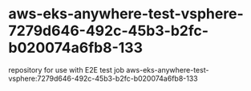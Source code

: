 # aws-eks-anywhere-test-vsphere-7279d646-492c-45b3-b2fc-b020074a6fb8-133
repository for use with E2E test job aws-eks-anywhere-test-vsphere:7279d646-492c-45b3-b2fc-b020074a6fb8-133
